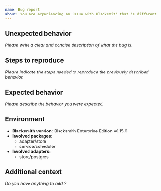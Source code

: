```yaml
---
name: Bug report
about: You are experiencing an issue with Blacksmith that is different than the documented or expected behavior
---
```


## Unexpected behavior

*Please write a clear and concise description of what the bug is.*

## Steps to reproduce

*Please indicate the steps needed to reproduce the previously described behavior.*

## Expected behavior

*Please describe the behavior you were expected.*

## Environment

- **Blacksmith version:** Blacksmith Enterprise Edition v0.15.0
- **Involved packages:**
  - adapter/store
  - service/scheduler
- **Involved adapters:**
  - store/postgres

## Additional context

*Do you have anything to add ?*
